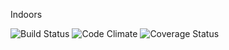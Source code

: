 Indoors


![Build Status](https://codeship.com/projects/5b12bec0-1097-0135-ac14-220fc925bc13/status?branch=master)
![Code Climate](https://codeclimate.com/github/emlanctot/indoors.png)
![Coverage Status](https://coveralls.io/repos/emlanctot/indoors/badge.png)

